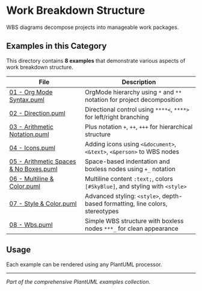 # Work Breakdown Structure

WBS diagrams decompose projects into manageable work packages.

## Examples in this Category

This directory contains **8 examples** that demonstrate various aspects of work breakdown structure.

| File | Description |
|------|-------------|
| [01 - Org Mode Syntax.puml](01%20-%20Org%20Mode%20Syntax.puml) | OrgMode hierarchy using `*` and `**` notation for project decomposition |
| [02 - Direction.puml](02%20-%20Direction.puml) | Directional control using `****<`, `****>` for left/right branching |
| [03 - Arithmetic Notation.puml](03%20-%20Arithmetic%20Notation.puml) | Plus notation `+`, `++`, `+++` for hierarchical structure |
| [04 - Icons.puml](04%20-%20Icons.puml) | Adding icons using `<&document>`, `<&text>`, `<&person>` to WBS nodes |
| [05 - Arithmetic Spaces & No Boxes.puml](05%20-%20Arithmetic%20Spaces%20&%20No%20Boxes.puml) | Space-based indentation and boxless nodes using `+_` notation |
| [06 - Multiline & Color.puml](06%20-%20Multiline%20&%20Color.puml) | Multiline content `:text;`, colors `[#SkyBlue]`, and styling with `<style>` |
| [07 - Style & Color.puml](07%20-%20Style%20&%20Color.puml) | Advanced styling: `<style>`, depth-based formatting, line colors, stereotypes |
| [08 - Wbs.puml](08%20-%20Wbs.puml) | Simple WBS structure with boxless nodes `***_` for clean appearance |

## Usage

Each example can be rendered using any PlantUML processor.

---

*Part of the comprehensive PlantUML examples collection.*
